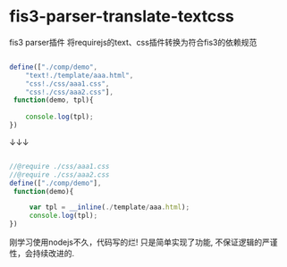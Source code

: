 # fis3-parser-translate-textcss

fis3 parser插件 将requirejs的text、css插件转换为符合fis3的依赖规范

```js

define(["./comp/demo", 
	"text!./template/aaa.html", 
	"css!./css/aaa1.css", 
	"css!./css/aaa2.css"],
 function(demo, tpl){
	
	console.log(tpl);
})

```

↓↓↓

```js

//@require ./css/aaa1.css
//@require ./css/aaa2.css
define(["./comp/demo"],
 function(demo){

     var tpl = __inline(./template/aaa.html);
     console.log(tpl);
})

```

刚学习使用nodejs不久，代码写的烂! 只是简单实现了功能, 不保证逻辑的严谨性，会持续改进的.